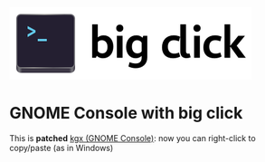 ![](logo.png)

# GNOME Console with big click

This is **patched** [kgx (GNOME Console)](https://gitlab.gnome.org/GNOME/console): now you can right-click to copy/paste (as in Windows)